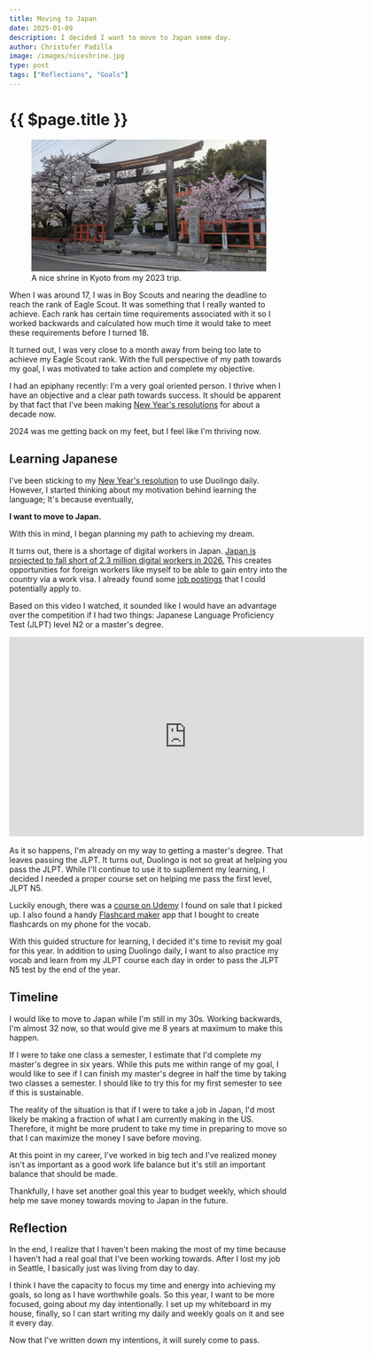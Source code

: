 ```yaml
---
title: Moving to Japan
date: 2025-01-09
description: I decided I want to move to Japan some day.
author: Christofer Padilla
image: /images/niceshrine.jpg
type: post
tags: ["Reflections", "Goals"]
---
```


# {{ $page.title }}

<figure>
  <img
  src="/images/niceshrine.jpg"
  alt="A nice shrine in Kyoto from my 2023 trip.">
  <figcaption>A nice shrine in Kyoto from my 2023 trip.</figcaption>
</figure>

When I was around 17, I was in Boy Scouts and nearing the deadline to reach the rank of Eagle Scout. It was something that I really wanted to achieve. Each rank has certain time requirements associated with it so I worked backwards and calculated how much time it would take to meet these requirements before I turned 18.

It turned out, I was very close to a month away from being too late to achieve my Eagle Scout rank. With the full perspective of my path towards my goal, I was motivated to take action and complete my objective.

I had an epiphany recently: I'm a very goal oriented person. I thrive when I have an objective and a clear path towards success. It should be apparent by that fact that I've been making 
[New Year's resolutions](/tags/#New-Years-Resolution) for about a decade now.

2024 was me getting back on my feet, but I feel like I'm thriving now.

## Learning Japanese

I've been sticking to my [New Year's resolution](/blog/2025/1/1/2025-New-Years-Resolutions.md#use-duolingo) to use Duolingo daily. However, I started thinking about my motivation behind learning the language; It's because eventually,

<b>I want to move to Japan.</b>

With this in mind, I began planning my path to achieving my dream.

It turns out, there is a shortage of digital workers in Japan. [Japan is projected to fall short of 2.3 million digital workers in 2026.](https://www.japantimes.co.jp/editorials/2024/02/09/japan-digital-transformation/) This creates opportunities for foreign workers like myself to be able to gain entry into the country via a work visa. I already found some [job postings](https://www.tokyodev.com/) that I could potentially apply to.

Based on this video I watched, it sounded like I would have an advantage over the competition if I had two things: Japanese Language Proficiency Test (JLPT) level N2 or a master's degree.
 
<div class="resp-container">
  <iframe class="resp-iframe" width="640" height="360" src="https://www.youtube.com/embed/u_oCybskW-o" frameborder="0" allow="accelerometer; autoplay; clipboard-write; encrypted-media; gyroscope; picture-in-picture" allowfullscreen></iframe>
</div>

As it so happens, I'm already on my way to getting a master's degree. That leaves passing the JLPT. It turns out, Duolingo is not so great at helping you pass the JLPT. While I'll continue to use it to supllement my learning, I decided I needed a proper course set on helping me pass the first level, JLPT N5.

Luckily enough, there was a [course on Udemy](https://www.udemy.com/course/japanese-n5-course/) I found on sale that I picked up. I also found a handy [Flashcard maker](https://play.google.com/store/apps/details?id=com.alpaca.flashcardsmaker&hl=en_US&pli=1) app that I bought to create flashcards on my phone for the vocab.

With this guided structure for learning, I decided it's time to revisit my goal for this year. In addition to using Duolingo daily, I want to also practice my vocab and learn from my JLPT course each day in order to pass the JLPT N5 test by the end of the year.

## Timeline

I would like to move to Japan while I'm still in my 30s. Working backwards, I'm almost 32 now, so that would give me 8 years at maximum to make this happen.

If I were to take one class a semester, I estimate that I'd complete my master's degree in six years. While this puts me within range of my goal, I would like to see if I can finish my master's degree in half the time by taking two classes a semester. I should like to try this for my first semester to see if this is sustainable.

The reality of the situation is that if I were to take a job in Japan, I'd most likely be making a fraction of what I am currently making in the US. Therefore, it might be more prudent to take my time in preparing to move so that I can maximize the money I save before moving.

At this point in my career, I've worked in big tech and I've realized money isn't as important as a good work life balance but it's still an important balance that should be made.

Thankfully, I have set another goal this year to budget weekly, which should help me save money towards moving to Japan in the future.

## Reflection

In the end, I realize that I haven't been making the most of my time because I haven't had a real goal that I've been working towards. After I lost my job in Seattle, I basically just was living from day to day.

I think I have the capacity to focus my time and energy into achieving my goals, so long as I have worthwhile goals. So this year, I want to be more focused, going about my day intentionally. I set up my whiteboard in my house, finally, so I can start writing my daily and weekly goals on it and see it every day.

Now that I've written down my intentions, it will surely come to pass.

<TagLinks />

<Comments />
